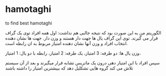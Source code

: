 # hamotaghi
to find best hamotaghi



الگوریتم من به این صورت بود که نتیجه جالبی هم نداشت:
اول همه افراد توی یک گراف قرار می گیرند. توی این گراف یال ها جهت دار هستند و وزن دار.
جهت ها نشان دهنده انتخاب افراد و وزن آنها نشان دهنده امتیاز مربوط به ان رابطه است.

وزن یال ها:
دو طرفه: 3 امتیاز،
یک طرفه: 2 امتیاز،
رابطه با دو یال: 1 امتیاز،

سپس افراد با این امتیاز دهی درون یک ماتریس تشابه قرار میگیرند
و بعد از آن سیستم تلاش می کند گروه هایی تشکلیل دهد که بییشترین امتیاز را داشته باشند
